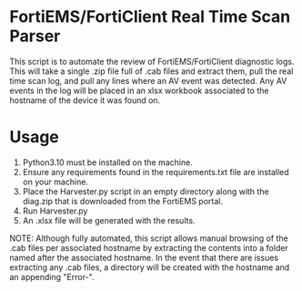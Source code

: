 # FortiEMS/FortiClient Real Time Scan Parser
This script is to automate the review of FortiEMS/FortiClient diagnostic logs. This will take a single .zip file full of .cab files and extract them, pull the real time scan log, and pull any lines where an AV event was detected. Any AV events in the log will be placed in an xlsx workbook associated to the hostname of the device it was found on.

# Usage
1. Python3.10 must be installed on the machine.
2. Ensure any requirements found in the requirements.txt file are installed on your machine.
3. Place the Harvester.py script in an empty directory along with the diag.zip that is downloaded from the FortiEMS portal.
4. Run Harvester.py
5. An .xlsx file will be generated with the results.

NOTE:
  Although fully automated, this script allows manual browsing of the .cab files per associated hostname by extracting the contents into a folder named after the associated hostname.
  In the event that there are issues extracting any .cab files, a directory will be created with the hostname and an appending "Error-".
